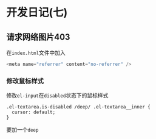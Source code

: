 # 开发日记(七)

## 请求网络图片403

在`index.html`文件中加入

```js
<meta name="referrer" content="no-referrer" />
```

### 修改鼠标样式

修改`el-input`在`disabled`状态下的鼠标样式

```
.el-textarea.is-disabled /deep/ .el-textarea__inner {
  cursor: default;
}
```

要加一个`deep`